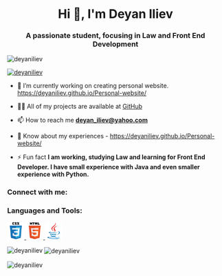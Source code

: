 <h1 align="center">Hi 👋, I'm Deyan Iliev</h1>
<h3 align="center">A passionate student, focusing in Law and Front End Development</h3>

<p align="left"> <img src="https://komarev.com/ghpvc/?username=deyaniliev&label=Profile%20views&color=0e75b6&style=flat" alt="deyaniliev" /> </p>

<p align="left"> <a href="https://github.com/ryo-ma/github-profile-trophy"><img src="https://github-profile-trophy.vercel.app/?username=deyaniliev" alt="deyaniliev" /></a> </p>

- 🔭 I’m currently working on creating personal website. https://deyaniliev.github.io/Personal-website/

- 👨‍💻 All of my projects are available at [GitHub](GitHub)

- 📫 How to reach me **deyan_iliev@yahoo.com**

- 📄 Know about my experiences - https://deyaniliev.github.io/Personal-website/

- ⚡ Fun fact **I am working, studying Law and learning for Front End Developer. I have small experience with Java and even smaller experience with Python.**

<h3 align="left">Connect with me:</h3>
<p align="left">
</p>

<h3 align="left">Languages and Tools:</h3>
<p align="left"> <a href="https://www.w3schools.com/css/" target="_blank" rel="noreferrer"> <img src="https://raw.githubusercontent.com/devicons/devicon/master/icons/css3/css3-original-wordmark.svg" alt="css3" width="40" height="40"/> </a> <a href="https://www.w3.org/html/" target="_blank" rel="noreferrer"> <img src="https://raw.githubusercontent.com/devicons/devicon/master/icons/html5/html5-original-wordmark.svg" alt="html5" width="40" height="40"/> </a> <a href="https://www.java.com" target="_blank" rel="noreferrer"> <img src="https://raw.githubusercontent.com/devicons/devicon/master/icons/java/java-original.svg" alt="java" width="40" height="40"/> </a> </p>

<p><img align="left" src="https://github-readme-stats.vercel.app/api/top-langs?username=deyaniliev&show_icons=true&locale=en&layout=compact" alt="deyaniliev" /></p>

<p>&nbsp;<img align="center" src="https://github-readme-stats.vercel.app/api?username=deyaniliev&show_icons=true&locale=en" alt="deyaniliev" /></p>

<p><img align="center" src="https://github-readme-streak-stats.herokuapp.com/?user=deyaniliev&" alt="deyaniliev" /></p>
